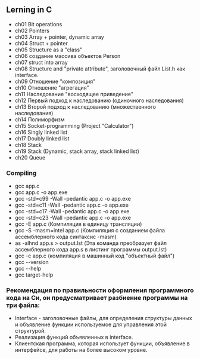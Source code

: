 
## Lerning in C

- ch01 Bit operations
- ch02 Pointers
- ch03 Array + pointer, dynamic array
- ch04 Struct + pointer
- ch05 Structure as a "class"
- ch06 создание массива объектов Person
- ch07 struct into array
- ch08 Structure and "private attribute", заголовочный файл List.h как interface.
- ch09 Отношение "композиция"
- ch10 Отношение "aгрегация"
- ch11 Наследование	"восходящее приведение"
- ch12 Первый подход к наследованию (одиночного наследования) 
- ch13 Второй подход к наследованию (множественного наследования)
- ch14 Полиморфизм
- ch15 Socket-programming (Project "Calculator")
- ch16 Singly linked list
- ch17 Doubly linked list
- ch18 Stack
- ch19 Stack (Dynamic, stack array, stack linked list)
- ch20 Queue

### Compiling

- gcc app.c
- gcc app.c -o app.exe
- gcc -std=c99 -Wall -pedantic app.c -o app.exe
- gcc -std=c11 -Wall -pedantic app.c -o app.exe
- gcc -std=c17 -Wall -pedantic app.c -o app.exe
- gcc -std=c23 -Wall -pedantic app.c -o app.exe
- gcc -E app.c (Компиляция в единицу трансляции)
- gcc -S -masm=intel app.c (Компиляция с созданием файла ассемблерного кода синтаксис -masm)
- as -alhnd app.s > output.lst (Эта команда преобразует файл ассемблерного кода app.s в листинг программы output.lst)
- gcc -c app.c (компиляция в машинный код "объектный файл")
- gcc --version
- gcc --help
- gcc target-help

### Рекомендация по правильности оформления программного кода на Cи, он предусматривает разбиение программы на три файла: 
- Interface - заголовочные файлы, для определения структуры данных и объявление функции используемое для управления этой структурой.
- Реализация функций объявленных в interface.
- Клиентская программа, которая использует функции, объявление в интерфейсе, для работы на более высоком уровне. 
